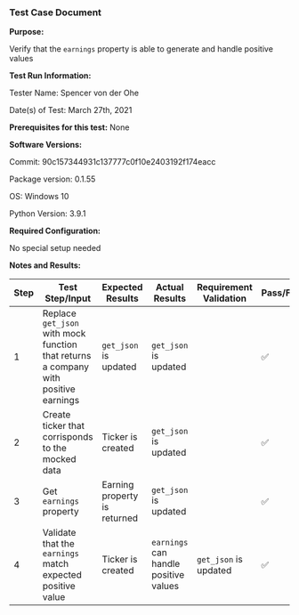 ### Test Case Document

**Purpose:**

Verify that the `earnings` property is able to generate and handle positive values

**Test Run Information:**

Tester Name: Spencer von der Ohe

Date(s) of Test: March 27th, 2021

**Prerequisites for this test:**
None

**Software Versions:**

Commit: 90c157344931c137777c0f10e2403192f174eacc

Package version: 0.1.55

OS: Windows 10

Python Version: 3.9.1

**Required Configuration:**

No special setup needed

**Notes and Results:**

| **Step**     | **Test Step/Input** | **Expected Results** | **Actual Results** | **Requirement Validation** | **Pass/Fail** |
| ------------ | ------------------- | -------------------- | ------------------ | -------------------------- | ------------- |
| 1 | Replace `get_json` with mock function that returns a company with positive earnings | `get_json` is updated | `get_json` is updated |  | ✅ |
| 2 | Create ticker that corrisponds to the mocked data | Ticker is created | `get_json` is updated |  | ✅ |
| 3 | Get `earnings` property | Earning property is returned | `get_json` is updated |  | ✅ |
| 4 | Validate that the `earnings` match expected positive value| Ticker is created | `earnings` can handle positive values | `get_json` is updated |✅ |
